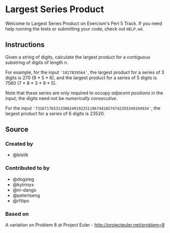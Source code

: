 # Largest Series Product

Welcome to Largest Series Product on Exercism's Perl 5 Track.
If you need help running the tests or submitting your code, check out `HELP.md`.

## Instructions

Given a string of digits, calculate the largest product for a contiguous
substring of digits of length n.

For example, for the input `'1027839564'`, the largest product for a
series of 3 digits is 270 (9 * 5 * 6), and the largest product for a
series of 5 digits is 7560 (7 * 8 * 3 * 9 * 5).

Note that these series are only required to occupy *adjacent positions*
in the input; the digits need not be *numerically consecutive*.

For the input `'73167176531330624919225119674426574742355349194934'`,
the largest product for a series of 6 digits is 23520.

## Source

### Created by

- @bistik

### Contributed to by

- @dogsleg
- @kytrinyx
- @m-dango
- @petertseng
- @rfilipo

### Based on

A variation on Problem 8 at Project Euler - http://projecteuler.net/problem=8